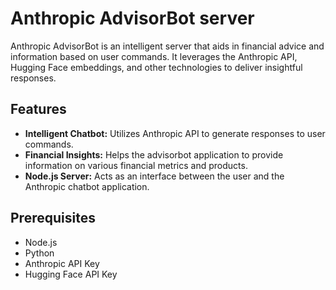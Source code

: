 # Anthropic AdvisorBot server

Anthropic AdvisorBot is an intelligent server that aids in financial advice and information based on user commands. It leverages the Anthropic API, Hugging Face embeddings, and other technologies to deliver insightful responses.

## Features

- **Intelligent Chatbot:** Utilizes Anthropic API to generate responses to user commands.
- **Financial Insights:** Helps the advisorbot application to provide information on various financial metrics and products.
- **Node.js Server:** Acts as an interface between the user and the Anthropic chatbot application.

## Prerequisites

- Node.js
- Python
- Anthropic API Key
- Hugging Face API Key

